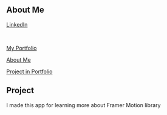 ## About Me
[LinkedIn](https://www.linkedin.com/in/mohamed-ahmed-b6829520b/)

<br>

[My Portfolio](https://z-monster.notion.site/ZMonster-Portfolio-dd12852c73ec477a9ba740de03a9acd5) 
<br>

[About Me](https://mohammed-monster.web.app/)
<br>

[Project in Portfolio](https://z-monster.notion.site/Pizza-Animation-8bf378b16e8245c99d39eccc0cc998f5)
<br>


## Project 
I made this app for learning more about Framer Motion library